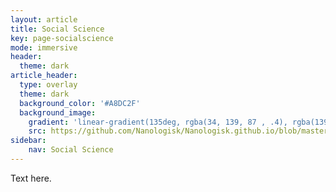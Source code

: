 ```yaml
---
layout: article
title: Social Science
key: page-socialscience
mode: immersive
header:
  theme: dark
article_header:
  type: overlay
  theme: dark
  background_color: '#A8DC2F'
  background_image:
    gradient: 'linear-gradient(135deg, rgba(34, 139, 87 , .4), rgba(139, 34, 139, .4))'
    src: https://github.com/Nanologisk/Nanologisk.github.io/blob/master/pictures/socialscience.jpg
sidebar:
    nav: Social Science
---
```


Text here.
<!--more-->
